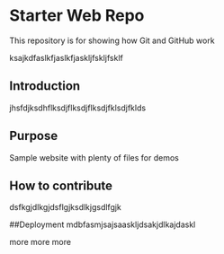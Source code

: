 # Starter Web Repo

This repository is for showing how Git and GitHub work

ksajkdfaslkfjaslkfjaskljfskljfsklf 

## Introduction 
jhsfdjksdhflksdjflksdjflksdjfklsdjfklds
## Purpose

Sample website with plenty of files for demos

## How to contribute
dsfkgjdlkgjdsflgjksdlkjgsdlfgjk


##Deployment
mdbfasmjsajsaaskljdsakjdlkajdaskl 


more more more